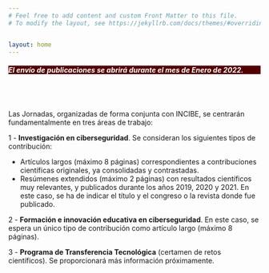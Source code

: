 ```yaml
---
# Feel free to add content and custom Front Matter to this file.
# To modify the layout, see https://jekyllrb.com/docs/themes/#overriding-theme-defaults   mediante este [enlace](https://easychair.org/conferences/?conf=jnic2019).    


layout: home
---
```



<h5 style="color:white; background-color: #550000;" class="text-center"><i class="far fa-clock mr-3"></i> <b> <i> El envío de publicaciones se abrirá durante el mes de Enero de 2022.</i></b></h5>
 <br><br>



Las Jornadas, organizadas de forma conjunta con INCIBE, se centrarán fundamentalmente en tres áreas de trabajo:

1 - __Investigación en ciberseguridad__. Se consideran los siguientes tipos de contribución:

*  Artículos largos (máximo 8 páginas) correspondientes a contribuciones científicas originales, ya consolidadas y contrastadas.
*  Resúmenes extendidos (máximo 2 páginas) con resultados científicos muy relevantes, y publicados durante los años 2019, 2020 y 2021. En este caso, se ha de indicar el título y el congreso o la revista donde fue publicado. 

2 - __Formación e innovación educativa en ciberseguridad__. En este caso, se espera un único tipo de contribución como artículo largo (máximo 8 páginas).

3 - __Programa de Transferencia Tecnológica__ (certamen de retos científicos). Se proporcionará más información próximamente. 


